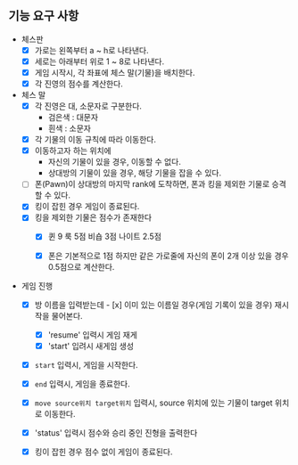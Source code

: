 ## 기능 요구 사항

- 체스판
    - [X] 가로는 왼쪽부터 a ~ h로 나타낸다.
    - [X] 세로는 아래부터 위로 1 ~ 8로 나타낸다.
    - [X] 게임 시작시, 각 좌표에 체스 말(기물)을 배치한다.
    - [x] 각 진영의 점수를 계산한다.

- 체스 말
    - [x] 각 진영은 대, 소문자로 구분한다.
        - 검은색 : 대문자
        - 흰색 : 소문자
    - [x] 각 기물의 이동 규칙에 따라 이동한다.
    - [x] 이동하고자 하는 위치에
        - 자신의 기물이 있을 경우, 이동할 수 없다.
        - 상대방의 기물이 있을 경우, 해당 기물을 잡을 수 있다.
    - [ ] 폰(Pawn)이 상대방의 마지막 rank에 도착하면, 폰과 킹을 제외한 기물로 승격할 수 있다.
    - [x] 킹이 잡힌 경우 게임이 종료된다.
    - [x] 킹을 제외한 기물은 점수가 존재한다
        - [x] 퀸 9 룩 5점 비숍 3점 나이트 2.5점
        - [x] 폰은 기본적으로 1점 하지만 같은 가로줄에 자신의 폰이 2개 이상 있을 경우 0.5점으로 계산한다.


- 게임 진행
    - [x]  방 이름을 입력받는데
      - [x] 이미 있는 이름일 경우(게임 기록이 있을 경우) 재시작을 물어본다.
        - [x] 'resume' 입력시 게임 재게
        - [x] 'start' 입려시 새게임 생성
    - [x] `start` 입력시, 게임을 시작한다.
    - [x] `end` 입력시, 게임을 종료한다.
    - [x] `move source위치 target위치` 입력시, source 위치에 있는 기물이 target 위치로 이동한다.
    - [x] 'status' 입력시 점수와 승리 중인 진형을 출력한다
    - [x] 킹이 잡힌 경우 점수 없이 게임이 종료된다.

